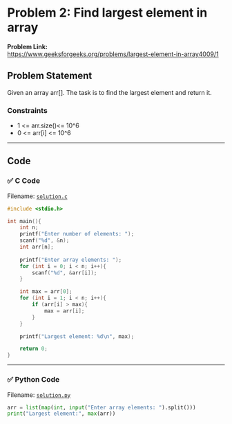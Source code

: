 # Problem 2: Find largest element in array

**Problem Link:**  
https://www.geeksforgeeks.org/problems/largest-element-in-array4009/1

## Problem Statement
Given an array arr[]. The task is to find the largest element and return it.

### Constraints
- 1 <= arr.size()<= 10^6
- 0 <= arr[i] <= 10^6

---

## Code

### ✅ C Code
Filename: [`solution.c`](./solution.c)

```c
#include <stdio.h>

int main(){
	int n;
	printf("Enter number of elements: ");
	scanf("%d", &n);
	int arr[n];
	
	printf("Enter array elements: ");
	for (int i = 0; i < n; i++){
		scanf("%d", &arr[i]);
	}

	int max = arr[0];
	for (int i = 1; i < n; i++){
		if (arr[i] > max){
			max = arr[i];
		}
	}

	printf("Largest element: %d\n", max);

	return 0;
}
```

---

### ✅ Python Code
Filename: [`solution.py`](./solution.py)

```python
arr = list(map(int, input("Enter array elements: ").split()))
print("Largest element:", max(arr))
```